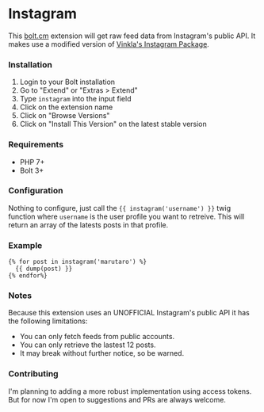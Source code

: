 Instagram
======================

This [bolt.cm](https://bolt.cm/) extension will get raw feed data from Instagram's public API. It makes use a modified version of [Vinkla's Instagram Package](https://github.com/vinkla/instagram).

### Installation
1. Login to your Bolt installation
2. Go to "Extend" or "Extras > Extend"
3. Type `instagram` into the input field
4. Click on the extension name
5. Click on "Browse Versions"
6. Click on "Install This Version" on the latest stable version

### Requirements
- PHP 7+
- Bolt 3+

### Configuration
Nothing to configure, just call the `{{ instagram('username') }}` twig function where `username` is the user profile you want to retreive.
This will return an array of the latests posts in that profile.

### Example
```
{% for post in instagram('marutaro') %}
  {{ dump(post) }}
{% endfor%}
```

### Notes
Because this extension uses an UNOFFICIAL Instagram's public API it has the following limitations:
- You can only fetch feeds from public accounts.
- You can only retrieve the lastest 12 posts.
- It may break without further notice, so be warned.

### Contributing
I'm planning to adding a more robust implementation using access tokens. But for now I'm open to suggestions and PRs are always welcome.
